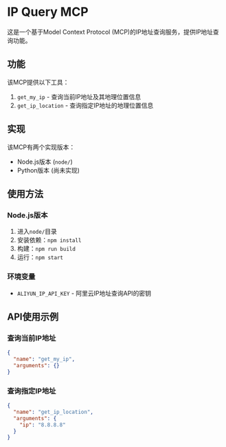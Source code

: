 # IP Query MCP

这是一个基于Model Context Protocol (MCP)的IP地址查询服务，提供IP地址查询功能。

## 功能

该MCP提供以下工具：

1. `get_my_ip` - 查询当前IP地址及其地理位置信息
2. `get_ip_location` - 查询指定IP地址的地理位置信息

## 实现

该MCP有两个实现版本：

- Node.js版本 (`node/`)
- Python版本 (尚未实现)

## 使用方法

### Node.js版本

1. 进入`node/`目录
2. 安装依赖：`npm install`
3. 构建：`npm run build`
4. 运行：`npm start`

### 环境变量

- `ALIYUN_IP_API_KEY` - 阿里云IP地址查询API的密钥

## API使用示例

### 查询当前IP地址

```json
{
  "name": "get_my_ip",
  "arguments": {}
}
```

### 查询指定IP地址

```json
{
  "name": "get_ip_location",
  "arguments": {
    "ip": "8.8.8.8"
  }
}
``` 